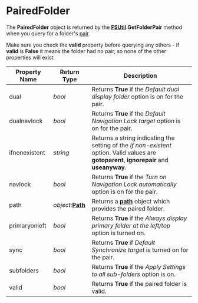 # PairedFolder

The **PairedFolder** object is returned by the **[FSUtil](fsutil.md).GetFolderPair** method when you query for a folder's [pair](/Manual/preferences/preferences_categories/frequently_used_paths/paired_folders.md).

Make sure you check the **valid** property before querying any others - if **valid** is **False** it means the folder had no pair, so none of the other properties will exist.

| Property Name | Return Type | Description |
| --- | --- | --- |
| dual | *bool* | Returns **True** if the *Default dual display folder* option is on for the pair. |
| dualnavlock | *bool* | Returns **True** if the *Default Navigation Lock target* option is on for the pair. |
| ifnonexistent | *string* | Returns a string indicating the setting of the *If non-existent* option. Valid values are **gotoparent**, **ignorepair** and **useanyway**. |
| navlock | *bool* | Returns **True** if the *Turn on Navigation Lock automatically* option is on for the pair. |
| path | *object:***[Path](path.md)** | Returns a **[path](path.md)** object which provides the paired folder. |
| primaryonleft | *bool* | Returns **True** if the *Always display primary folder at the left/top* option is turned on. |
| sync | *bool* | Returns **True** if *Default Synchronize target* is turned on for the pair. |
| subfolders | *bool* | Returns **True** if the *Apply Settings to all sub-folders* option is on. |
| valid | *bool* | Returns **True** if the paired folder is valid. |

